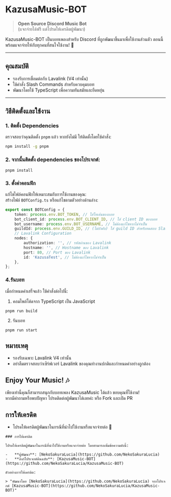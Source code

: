 # KazusaMusic-BOT

> **Open Source Discord Music Bot**  
> (แจกจ่ายได้ฟรี แต่โปรดให้เครดิตผู้พัฒนา)

KazusaMusic-BOT เป็นบอทเพลงสำหรับ Discord ที่ถูกพัฒนาขึ้นมาเพื่อใช้งานส่วนตัว ตอนนี้พร้อมแจกจ่ายให้กับทุกคนที่สนใจใช้งาน! 🎵

---

## คุณสมบัติ

-   รองรับการเชื่อมต่อกับ Lavalink (V4 เท่านั้น)
-   ใช้คำสั่ง Slash Commands สำหรับควบคุมบอท
-   พัฒนาโดยใช้ TypeScript เพื่อความทันสมัยและยืดหยุ่น

---

## วิธีติดตั้งและใช้งาน

### 1. ติดตั้ง Dependencies

ตรวจสอบว่าคุณติดตั้ง `pnpm` แล้ว หากยังไม่มี ให้ติดตั้งโดยใช้คำสั่ง:

```bash
npm install -g pnpm
```

### 2. จากนั้นติดตั้ง dependencies ของโปรเจกต์:

```base
pnpm install
```

### 3. ตั้งค่าคอนฟิก

แก้ไขไฟล์คอนฟิกให้เหมาะสมกับการใช้งานของคุณ: <br/>
สร้างไฟล์ `BOTConfig.ts` หรือแก้ไขตามตัวอย่างด้านล่าง:

```ts
export const BOTConfig = {
    token: process.env.BOT_TOKEN, // ใส่โทเค้นของบอท
    bot_client_id: process.env.BOT_CLIENT_ID, // ใส่ client ID ของบอท
    bot_username: process.env.BOT_USERNAME, // ไม่ต้องแก้ไขหากไม่จำเป็น
    guildId: process.env.GUILD_ID, // (ไม่บังคับ) ใส่ guild ID สำหรับทดสอบ Slash Commands
    // Lavalink Configuration
    nodes: {
        authorization: '', // รหัสผ่านของ Lavalink
        hostname: '', // Hostname ของ Lavalink
        port: 80, // Port ของ Lavalink
        id: 'KazusaTest', // ไม่ต้องแก้ไขหากไม่จำเป็น
    },
};
```

### 4.รันบอท

เมื่อกำหนดค่าเสร็จแล้ว ใช้คำสั่งต่อไปนี้: <br/>

1. คอมไพล์โค้ดจาก TypeScript เป็น JavaScript

```base
pnpm run build
```

2. รันบอท

```base
pnpm run start
```

## หมายเหตุ

-   รองรับเฉพาะ Lavalink V4 เท่านั้น
-   อย่าลืมตรวจสอบว่าเซิร์ฟเวอร์ Lavalink ของคุณทำงานปกติและกำหนดค่าอย่างถูกต้อง

## Enjoy Your Music! 🎶

เพียงเท่านี้คุณก็สามารถสนุกกับบอทเพลง KazusaMusic ได้แล้ว ขอบคุณที่ใช้งาน! <br/>
หากมีคำถามหรือพบปัญหา โปรดติดต่อผู้พัฒนาได้เลยค่ะ หรือ Fork และเปิด PR

## การให้เครดิต

-   โปรดให้เครดิตผู้พัฒนาในกรณีที่นำไปใช้งานหรือแจกจ่ายต่อ 🙏

```mdx
### การให้เครดิต

โปรดให้เครดิตผู้พัฒนาในกรณีที่นำไปใช้งานหรือแจกจ่ายต่อ โดยสามารถเพิ่มข้อความดังนี้:

-   **ผู้พัฒนา**: [NekoSakuraLucia](https://github.com/NekoSakuraLucia)
-   **ลิงก์โปรเจกต์ต้นฉบับ**: [KazusaMusic-BOT](https://github.com/NekoSakuraLucia/KazusaMusic-BOT)

ตัวอย่างการให้เครดิต:

> "พัฒนาโดย [NekoSakuraLucia](https://github.com/NekoSakuraLucia) จากโปรเจกต์ [KazusaMusic-BOT](https://github.com/NekoSakuraLucia/KazusaMusic-BOT)"
```
